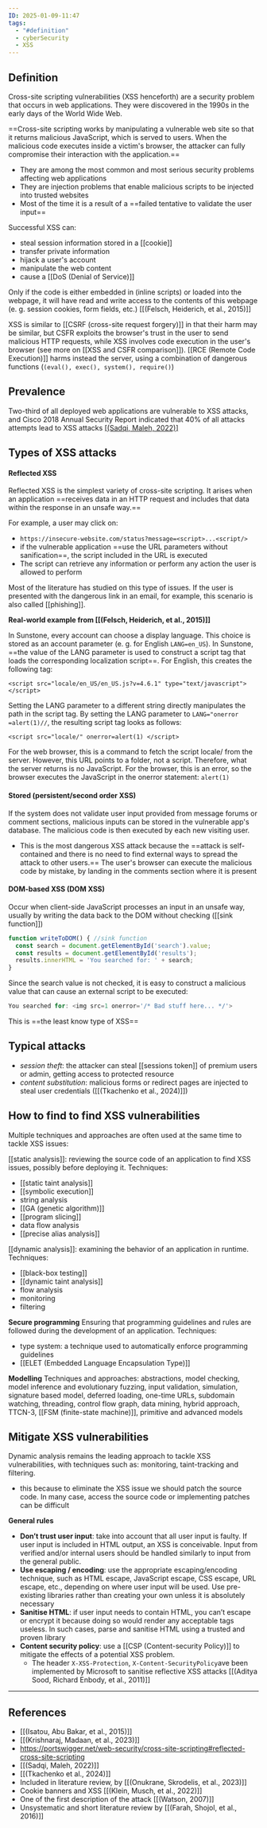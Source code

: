 ```yaml
---
ID: 2025-01-09-11:47
tags:
  - "#definition"
  - cyberSecurity
  - XSS
---
```

## Definition

Cross-site scripting vulnerabilities (XSS henceforth) are a security problem that occurs in web applications. They were discovered in the 1990s in the early days of the World Wide Web.

==Cross-site scripting works by manipulating a vulnerable web site so that it returns malicious JavaScript, which is served to users. When the malicious code executes inside a victim's browser, the attacker can fully compromise their interaction with the application.==
- They are among the most common and most serious security problems affecting web applications
- They are injection problems that enable malicious scripts to be injected into trusted websites
- Most of the time it is a result of a ==failed tentative to validate the user input==

Successful XSS can:
- steal session information stored in a [[cookie]]
- transfer private information
- hijack a user's account
- manipulate the web content
- cause a [[DoS (Denial of Service)]]

Only if the code is either embedded in (inline scripts) or loaded into the webpage, it will have read and write access to the contents of this webpage (e. g. session cookies, form fields, etc.)  [[(Felsch, Heiderich, et al., 2015)]]

XSS is similar to [[CSRF (cross-site request forgery)]] in that their harm may be similar, but CSFR exploits the browser's trust in the user to send malicious HTTP requests, while XSS involves code execution in the user's browser (see more on [[XSS and CSFR comparison]]). [[RCE (Remote Code Execution)]] harms instead the server, using a combination of dangerous functions (`(eval(), exec(), system(), require()`)

## Prevalence

Two-third of all deployed web applications are vulnerable to XSS attacks, and Cisco 2018 Annual Security Report indicated that 40% of all attacks attempts lead to XSS attacks [[(Sadqi, Maleh, 2022)]](p.18)

## Types of XSS attacks

#### Reflected XSS

Reflected XSS is the simplest variety of cross-site scripting. It arises when an application ==receives data in an HTTP request and includes that data within the response in an unsafe way.==

For example, a user may click on:
- `https://insecure-website.com/status?message=<script>...<script/>`
- if the vulnerable application ==use the URL parameters without sanification==, the script included in the URL is executed
- The script can retrieve any information or perform any action the user is allowed to perform

Most of the literature has studied on this type of issues. If the user is presented with the dangerous link in an email, for example, this scenario is also called [[phishing]].

**Real-world example from [[(Felsch, Heiderich, et al., 2015)]]**

In Sunstone, every account can choose a display language. This choice is stored as an account parameter (e. g. for English `LANG=en_US`). In Sunstone, ==the value of the LANG parameter is used to construct a script tag that loads the corresponding localization script==. For English, this creates the following tag: 

``` JS
<script src="locale/en_US/en_US.js?v=4.6.1" type="text/javascript"> </script>
```  

Setting the LANG parameter to a different string directly manipulates the path in the script tag. By setting the LANG parameter to `LANG="onerror =alert(1)//`, the resulting script tag looks as follows:

``` JS
<script src="locale/" onerror=alert(1) </script>
```

For the web browser, this is a command to fetch the script locale/ from the server. However, this URL points to a folder, not a script. Therefore, what the server returns is no JavaScript. For the browser, this is an error, so the browser executes the JavaScript in the onerror statement: `alert(1)`
#### Stored (persistent/second order XSS)

If the system does not validate user input provided from message forums or comment sections, malicious inputs can be stored in the vulnerable app's database.
The malicious code is then executed by each new visiting user. 
- This is the most dangerous XSS attack because the ==attack is self-contained and there is no need to find external ways to spread the attack to other users.== The user's browser can execute the malicious code by mistake, by landing in the comments section where it is present

#### DOM-based XSS (DOM XSS)
 
 Occur when client-side JavaScript processes an input in an unsafe way, usually by writing the data back to the DOM without checking ([[sink function]])
```JavaScript
function writeToDOM() { //sink function
  const search = document.getElementById('search').value;
  const results = document.getElementById('results');
  results.innerHTML = 'You searched for: ' + search;
}
```

Since the search value is not checked, it is easy to construct a malicious value that can cause an external script to be executed:

```JavaScript
You searched for: <img src=1 onerror='/* Bad stuff here... */'>
```
 
 This is ==the least know type of XSS==

## Typical attacks

- *session theft*: the attacker can steal [[sessions token]] of premium users or admin, getting access to protected resource
- *content substitution*: malicious forms or redirect pages are injected to steal user credentials ([[(Tkachenko et al., 2024)]])

## How to find to find XSS vulnerabilities

Multiple techniques and approaches are often used at the same time to tackle XSS issues:

[[static analysis]]: reviewing the source code of an application to find XSS issues, possibly before deploying it. Techniques:
- [[static taint analysis]] 
- [[symbolic execution]]
- string analysis
- [[GA (genetic algorithm)]]
- [[program slicing]]
- data flow analysis
- [[precise alias analysis]]


 [[dynamic analysis]]: examining the behavior of an application in runtime. Techniques:
- [[black-box testing]]
- [[dynamic taint analysis]]
- flow analysis
- monitoring
- filtering

**Secure programming**
Ensuring that programming guidelines and rules are followed during the development of an application. Techniques:
- type system: a technique used to automatically enforce programming guidelines
- [[ELET (Embedded Language Encapsulation Type)]]

**Modelling**
Techniques and approaches: abstractions, model checking, model inference and evolutionary fuzzing, input validation, simulation, signature based model, deferred loading, one-time URLs, subdomain watching, threading, control flow graph, data mining, hybrid approach, TTCN-3, [[FSM (finite-state machine)]], primitive and advanced models

## Mitigate XSS vulnerabilities

Dynamic analysis remains the leading approach to tackle XSS vulnerabilities, with techniques such as: monitoring, taint-tracking and filtering.
- this because to eliminate the XSS issue we should patch the source code. In many case, access the source code or implementing patches can be difficult

**General rules**
- **Don’t trust user input**: take into account that all user input is faulty. If user input is included in HTML output, an XSS is conceivable. Input from verified and/or internal users should be handled similarly to input from the general public.
- **Use escaping / encoding**: use the appropriate escaping/encoding technique, such as HTML escape, JavaScript escape, CSS escape, URL escape, etc., depending on where user input will be used. Use pre-existing libraries rather than creating your own unless it is absolutely necessary
- **Sanitise HTML**: if user input needs to contain HTML, you can’t escape or encrypt it because doing so would render any acceptable tags useless. In such cases, parse and sanitise HTML using a trusted and proven library
- **Content security policy**: use a [[CSP (Content-security Policy)]] to mitigate the effects of a potential XSS problem.
	- The header `X-XSS-Protection`, `X-Content-SecurityPolicy`ave been implemented by Microsoft to sanitise reflective XSS attacks [[(Aditya Sood, Richard Enbody, et al., 2011)]]

---
## References

- [[(Isatou, Abu Bakar, et al., 2015)]]
- [[(Krishnaraj, Madaan, et al., 2023)]]
- https://portswigger.net/web-security/cross-site-scripting#reflected-cross-site-scripting
- [[(Sadqi, Maleh, 2022)]]
- [[(Tkachenko et al., 2024)]]
- Included in literature review, by [[(Onukrane, Skrodelis, et al., 2023)]]
- Cookie banners and XSS [[(Klein, Musch, et al., 2022)]]
- One of the first description of the attack [[(Watson, 2007)]]
- Unsystematic and short literature review by [[(Farah, Shojol, et al., 2016)]]
